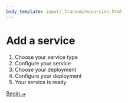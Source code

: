 ```yaml
---
body_template: input/_transom/excursion.html
---
```


# Add a service

1. Choose your service type
1. Configure your service
1. Choose your deployment
1. Configure your deployment
1. Your service is ready

<a class="big-button" href="choose-service-type.html">Begin &#11106;</a>
